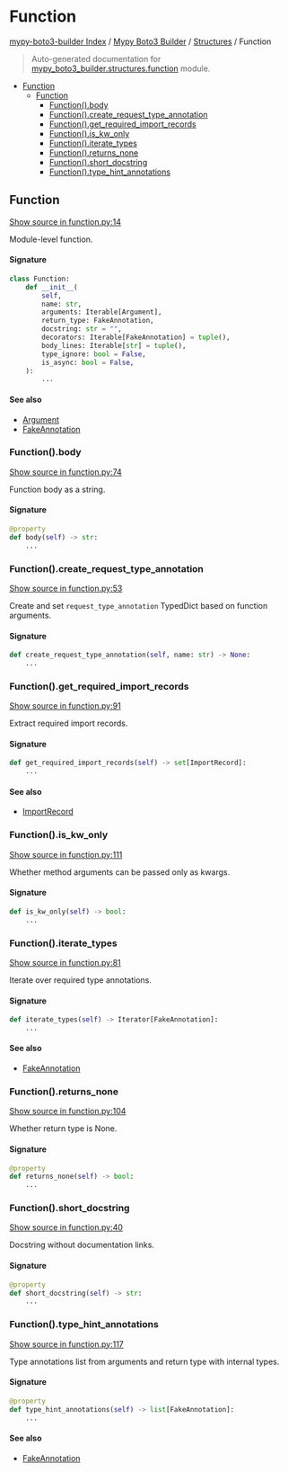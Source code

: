 # Function

[mypy-boto3-builder Index](../../README.md#mypy-boto3-builder-index) /
[Mypy Boto3 Builder](../index.md#mypy-boto3-builder) /
[Structures](./index.md#structures) /
Function

> Auto-generated documentation for [mypy_boto3_builder.structures.function](https://github.com/youtype/mypy_boto3_builder/blob/main/mypy_boto3_builder/structures/function.py) module.

- [Function](#function)
  - [Function](#function-1)
    - [Function().body](#function()body)
    - [Function().create_request_type_annotation](#function()create_request_type_annotation)
    - [Function().get_required_import_records](#function()get_required_import_records)
    - [Function().is_kw_only](#function()is_kw_only)
    - [Function().iterate_types](#function()iterate_types)
    - [Function().returns_none](#function()returns_none)
    - [Function().short_docstring](#function()short_docstring)
    - [Function().type_hint_annotations](#function()type_hint_annotations)

## Function

[Show source in function.py:14](https://github.com/youtype/mypy_boto3_builder/blob/main/mypy_boto3_builder/structures/function.py#L14)

Module-level function.

#### Signature

```python
class Function:
    def __init__(
        self,
        name: str,
        arguments: Iterable[Argument],
        return_type: FakeAnnotation,
        docstring: str = "",
        decorators: Iterable[FakeAnnotation] = tuple(),
        body_lines: Iterable[str] = tuple(),
        type_ignore: bool = False,
        is_async: bool = False,
    ):
        ...
```

#### See also

- [Argument](./argument.md#argument)
- [FakeAnnotation](../type_annotations/fake_annotation.md#fakeannotation)

### Function().body

[Show source in function.py:74](https://github.com/youtype/mypy_boto3_builder/blob/main/mypy_boto3_builder/structures/function.py#L74)

Function body as a string.

#### Signature

```python
@property
def body(self) -> str:
    ...
```

### Function().create_request_type_annotation

[Show source in function.py:53](https://github.com/youtype/mypy_boto3_builder/blob/main/mypy_boto3_builder/structures/function.py#L53)

Create and set `request_type_annotation` TypedDict based on function arguments.

#### Signature

```python
def create_request_type_annotation(self, name: str) -> None:
    ...
```

### Function().get_required_import_records

[Show source in function.py:91](https://github.com/youtype/mypy_boto3_builder/blob/main/mypy_boto3_builder/structures/function.py#L91)

Extract required import records.

#### Signature

```python
def get_required_import_records(self) -> set[ImportRecord]:
    ...
```

#### See also

- [ImportRecord](../import_helpers/import_record.md#importrecord)

### Function().is_kw_only

[Show source in function.py:111](https://github.com/youtype/mypy_boto3_builder/blob/main/mypy_boto3_builder/structures/function.py#L111)

Whether method arguments can be passed only as kwargs.

#### Signature

```python
def is_kw_only(self) -> bool:
    ...
```

### Function().iterate_types

[Show source in function.py:81](https://github.com/youtype/mypy_boto3_builder/blob/main/mypy_boto3_builder/structures/function.py#L81)

Iterate over required type annotations.

#### Signature

```python
def iterate_types(self) -> Iterator[FakeAnnotation]:
    ...
```

#### See also

- [FakeAnnotation](../type_annotations/fake_annotation.md#fakeannotation)

### Function().returns_none

[Show source in function.py:104](https://github.com/youtype/mypy_boto3_builder/blob/main/mypy_boto3_builder/structures/function.py#L104)

Whether return type is None.

#### Signature

```python
@property
def returns_none(self) -> bool:
    ...
```

### Function().short_docstring

[Show source in function.py:40](https://github.com/youtype/mypy_boto3_builder/blob/main/mypy_boto3_builder/structures/function.py#L40)

Docstring without documentation links.

#### Signature

```python
@property
def short_docstring(self) -> str:
    ...
```

### Function().type_hint_annotations

[Show source in function.py:117](https://github.com/youtype/mypy_boto3_builder/blob/main/mypy_boto3_builder/structures/function.py#L117)

Type annotations list from arguments and return type with internal types.

#### Signature

```python
@property
def type_hint_annotations(self) -> list[FakeAnnotation]:
    ...
```

#### See also

- [FakeAnnotation](../type_annotations/fake_annotation.md#fakeannotation)


